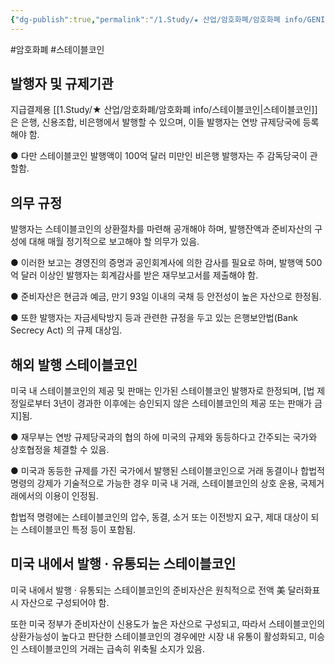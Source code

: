 ```yaml
---
{"dg-publish":true,"permalink":"/1.Study/★ 산업/암호화폐/암호화폐 info/GENIUS 법안/","created":"2025-07-23T18:57:40.807+09:00","updated":"2025-07-25T20:40:55.721+09:00"}
---
```


#암호화폐 #스테이블코인 

## 발행자 및 규제기관 
지급결제용 [[1.Study/★ 산업/암호화폐/암호화폐 info/스테이블코인\|스테이블코인]]은 은행, 신용조합, 비은행에서 발행할 수 있으며,
이들 발행자는 연방 규제당국에 등록해야 함.

● 다만 스테이블코인 발행액이 100억 달러 미만인 비은행 발행자는 주 감독당국이 관할함.


## 의무 규정 

발행자는 스테이블코인의 상환절차를 마련해 공개해야 하며, 발행잔액과 준비자산의 구성에 대해 매월 정기적으로 보고해야 할 의무가 있음.

● 이러한 보고는 경영진의 증명과 공인회계사에 의한 감사를 필요로 하며, 발행액 500억 달러 이상인 발행자는 회계감사를 받은 재무보고서를 제출해야 함.

● 준비자산은 현금과 예금, 만기 93일 이내의 국채 등 안전성이 높은 자산으로 한정됨.

● 또한 발행자는 자금세탁방지 등과 관련한 규정을 두고 있는 은행보안법(Bank Secrecy Act) 의 규제 대상임.


## 해외 발행 스테이블코인 

미국 내 스테이블코인의 제공 및 판매는 인가된 스테이블코인 발행자로 한정되며, [법 제정일로부터 3년이 경과한 이후에는 승인되지 않은 스테이블코인의 제공 또는 판매가 금지]됨.

● 재무부는 연방 규제당국과의 협의 하에 미국의 규제와 동등하다고 간주되는 국가와 상호협정을 체결할 수 있음.

● 미국과 동등한 규제를 가진 국가에서 발행된 스테이블코인으로 거래 동결이나 합법적 명령의 강제가 기술적으로 가능한 경우 미국 내 거래, 스테이블코인의 상호 운용, 국제거래에서의 이용이 인정됨.

합법적 명령에는 스테이블코인의 압수, 동결, 소거 또는 이전방지 요구, 제대 대상이 되는 스테이블코인 특정 등이 포함됨.


## 미국 내에서 발행 ‧ 유통되는 스테이블코인

미국 내에서 발행 ‧ 유통되는 스테이블코인의 준비자산은 원칙적으로 전액 美 달러화표시 자산으로 구성되어야 함.

또한 미국 정부가 준비자산이 신용도가 높은 자산으로 구성되고, 따라서 스테이블코인의 상환가능성이 높다고 판단한 스테이블코인의 경우에만 시장 내 유통이 활성화되고, 미승인 스테이블코인의 거래는 급속히 위축될 소지가 있음.